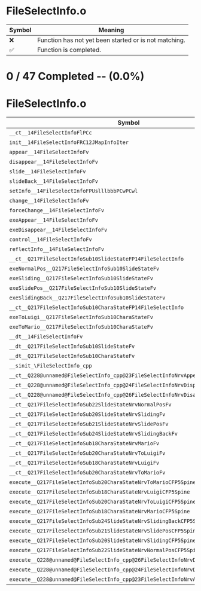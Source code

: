 # FileSelectInfo.o
| Symbol | Meaning 
| ------------- | ------------- 
| :x: | Function has not yet been started or is not matching. 
| :white_check_mark: | Function is completed. 


# 0 / 47 Completed -- (0.0%)
# FileSelectInfo.o
| Symbol | Decompiled? |
| ------------- | ------------- |
| `__ct__14FileSelectInfoFlPCc` | :x: |
| `init__14FileSelectInfoFRC12JMapInfoIter` | :x: |
| `appear__14FileSelectInfoFv` | :x: |
| `disappear__14FileSelectInfoFv` | :x: |
| `slide__14FileSelectInfoFv` | :x: |
| `slideBack__14FileSelectInfoFv` | :x: |
| `setInfo__14FileSelectInfoFPUslllbbbPCwPCwl` | :x: |
| `change__14FileSelectInfoFv` | :x: |
| `forceChange__14FileSelectInfoFv` | :x: |
| `exeAppear__14FileSelectInfoFv` | :x: |
| `exeDisappear__14FileSelectInfoFv` | :x: |
| `control__14FileSelectInfoFv` | :x: |
| `reflectInfo__14FileSelectInfoFv` | :x: |
| `__ct__Q217FileSelectInfoSub10SlideStateFP14FileSelectInfo` | :x: |
| `exeNormalPos__Q217FileSelectInfoSub10SlideStateFv` | :x: |
| `exeSliding__Q217FileSelectInfoSub10SlideStateFv` | :x: |
| `exeSlidePos__Q217FileSelectInfoSub10SlideStateFv` | :x: |
| `exeSlidingBack__Q217FileSelectInfoSub10SlideStateFv` | :x: |
| `__ct__Q217FileSelectInfoSub10CharaStateFP14FileSelectInfo` | :x: |
| `exeToLuigi__Q217FileSelectInfoSub10CharaStateFv` | :x: |
| `exeToMario__Q217FileSelectInfoSub10CharaStateFv` | :x: |
| `__dt__14FileSelectInfoFv` | :x: |
| `__dt__Q217FileSelectInfoSub10SlideStateFv` | :x: |
| `__dt__Q217FileSelectInfoSub10CharaStateFv` | :x: |
| `__sinit_\FileSelectInfo_cpp` | :x: |
| `__ct__Q228@unnamed@FileSelectInfo_cpp@23FileSelectInfoNrvAppearFv` | :x: |
| `__ct__Q228@unnamed@FileSelectInfo_cpp@24FileSelectInfoNrvDisplayFv` | :x: |
| `__ct__Q228@unnamed@FileSelectInfo_cpp@26FileSelectInfoNrvDisappearFv` | :x: |
| `__ct__Q217FileSelectInfoSub22SlideStateNrvNormalPosFv` | :x: |
| `__ct__Q217FileSelectInfoSub20SlideStateNrvSlidingFv` | :x: |
| `__ct__Q217FileSelectInfoSub21SlideStateNrvSlidePosFv` | :x: |
| `__ct__Q217FileSelectInfoSub24SlideStateNrvSlidingBackFv` | :x: |
| `__ct__Q217FileSelectInfoSub18CharaStateNrvMarioFv` | :x: |
| `__ct__Q217FileSelectInfoSub20CharaStateNrvToLuigiFv` | :x: |
| `__ct__Q217FileSelectInfoSub18CharaStateNrvLuigiFv` | :x: |
| `__ct__Q217FileSelectInfoSub20CharaStateNrvToMarioFv` | :x: |
| `execute__Q217FileSelectInfoSub20CharaStateNrvToMarioCFP5Spine` | :x: |
| `execute__Q217FileSelectInfoSub18CharaStateNrvLuigiCFP5Spine` | :x: |
| `execute__Q217FileSelectInfoSub20CharaStateNrvToLuigiCFP5Spine` | :x: |
| `execute__Q217FileSelectInfoSub18CharaStateNrvMarioCFP5Spine` | :x: |
| `execute__Q217FileSelectInfoSub24SlideStateNrvSlidingBackCFP5Spine` | :x: |
| `execute__Q217FileSelectInfoSub21SlideStateNrvSlidePosCFP5Spine` | :x: |
| `execute__Q217FileSelectInfoSub20SlideStateNrvSlidingCFP5Spine` | :x: |
| `execute__Q217FileSelectInfoSub22SlideStateNrvNormalPosCFP5Spine` | :x: |
| `execute__Q228@unnamed@FileSelectInfo_cpp@26FileSelectInfoNrvDisappearCFP5Spine` | :x: |
| `execute__Q228@unnamed@FileSelectInfo_cpp@24FileSelectInfoNrvDisplayCFP5Spine` | :x: |
| `execute__Q228@unnamed@FileSelectInfo_cpp@23FileSelectInfoNrvAppearCFP5Spine` | :x: |
